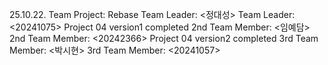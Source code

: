 25.10.22. Team Project: Rebase
Team Leader: <정대성>
Team Leader: <20241075>
Project 04 version1 completed
2nd Team Member: <임예담>
2nd Team Member: <20242366>
Project 04 version2 completed
3rd Team Member: <박시현>
3rd Team Member: <20241057>

